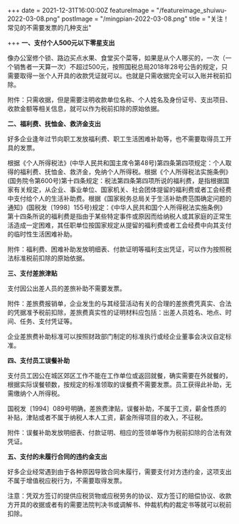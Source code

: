 +++
date = 2021-12-31T16:00:00Z
featureImage = "/featureimage_shuiwu-2022-03-08.png"
postImage = "/mingpian-2022-03-08.png"
title = "关注！常见的不需要发票的几种支出"

+++
**一、支付个人500元以下零星支出**

像办公室修个锁、路边买点水果、食堂买个菜等，如果是从个人哪买的，一次（一个销售者一天算一次）不超过500元，按照国税总局2018年28号公告的规定，只需要取得一张个人开具的收款凭证就可以。也就是只需收据完全可以入账并税前扣除。

附件：只需收据，但是需要注明收款单位名称、个人姓名及身份证号、支出项目、收款金额等相关信息，就可以作为税前扣除的原始依据。

**二、福利费、抚恤金、救济金支出**

好多企业逢年过节向职工发放福利费、职工生活困难补助等，也不需要取得员工开具的发票。

根据《个人所得税法》(中华人民共和国主席令第48号)第四条第四项规定：个人取得的福利费、抚恤金、救济金，免纳个人所得税。根据《个人所得税法实施条例》(国务院令第600号)第十四条规定：税法第四条第四项所说的福利费，是指根据国家有关规定，从企业、事业单位、国家机关、社会团体提留的福利费或者工会经费中支付给个人的生活补助费。根据《国家税务总局关于生活补助费范围确定问题的通知》(国税发〔1998〕155号)规定：《中华人民共和国个人所得税法实施条例》第十四条所说的福利费是指由于某些特定事件或原因而给纳税人或其家庭的正常生活造成一定困难，其任职单位按国家规定从提留的福利费或者工会经费中向其支付的临时性生活困难补助。

附件：福利费、困难补助发放明细表、付款证明等福利支出凭证，可以作为按照税法标准税前扣除的原始依据。

**三、支付差旅津贴**

支付因公出差人员的差旅补助不需要发票。

附件：差旅费报销单，企业发生的与其经营活动有关的合理的差旅费凭真实、合法的凭据准予税前扣除，差旅费真实性的证明材料应包括：出差人员姓名、地点、时间、任务、支付凭证等。

企业差旅费补助标准可以按照财政部门制定的标准执行或经企业董事会决议自定标准。

**四、支付员工误餐补助**

支付员工因公在城区郊区工作不能在工作单位或返回就餐，确实需要在外就餐的，根据实际误餐顿数，按规定的标准领取的误餐费不需要发票。员工获得此补助，无需缴纳个人所得税。

国税发〔1994〕089号明确，差旅费津贴，误餐补助，不属于工资，薪金性质的补贴，津贴或者不属于纳税人本人工资，薪金所得项目的收入，不征税。

附件：误餐补助发放明细表、付款证明、相应的签领单等作为税前扣除的合法有效凭证。

**五、支付的未履行合同的违约金支出**

好多企业经常遇到由于各种原因导致合同未履行，需要支付对方违约金，这项支出不属于增值税应税行为，不需要取得发票。

注意：凭双方签订的提供应税货物或应税劳务的协议、双方签订的赔偿协议、收款方开具的收据或者有的需要法院判决书或调解书、仲裁机构的裁定书等就可以税前扣除。